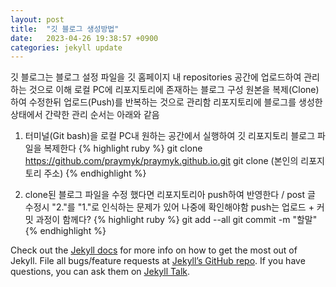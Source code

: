 ```yaml
---
layout: post
title:  "깃 블로그 생성방법"
date:   2023-04-26 19:38:57 +0900
categories: jekyll update
---
```

깃 블로그는 블로그 설정 파일을 깃 홈페이지 내 repositories 공간에 업로드하여 관리하는 것으로 이해
로컬 PC에 리포지토리에 존재하는 블로그 구성 원본을 복제(Clone) 하여 수정한뒤 업로드(Push)를 반복하는 것으로 관리함
리포지토리에 블로그를 생성한 상태에서 간략한 관리 순서는 아래와 같음

1. 터미널(Git bash)을 로컬 PC내 원하는 공간에서 실행하여 깃 리포지토리 블로그 파일을 복제한다
{% highlight ruby %}
git clone https://github.com/praymyk/praymyk.github.io.git
git clone (본인의 리포지토리 주소)
{% endhighlight %}

2. clone된 블로그 파일을 수정 했다면 리포지토리아 push하여 반영한다  / post 글 수정시 "2."를 "1."로 인식하는 문제가 있어 나중에 확인해야함
   push는 업로드 + 커밋 과정이 함께다?
{% highlight ruby %}
git add --all
git commit -m "할말"
{% endhighlight %}

Check out the [Jekyll docs][jekyll-docs] for more info on how to get the most out of Jekyll. File all bugs/feature requests at [Jekyll’s GitHub repo][jekyll-gh]. If you have questions, you can ask them on [Jekyll Talk][jekyll-talk].

[jekyll-docs]: https://jekyllrb.com/docs/home
[jekyll-gh]:   https://github.com/jekyll/jekyll
[jekyll-talk]: https://talk.jekyllrb.com/

